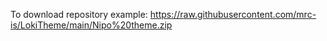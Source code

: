 
To download repository example:
https://raw.githubusercontent.com/mrc-is/LokiTheme/main/Nipo%20theme.zip

